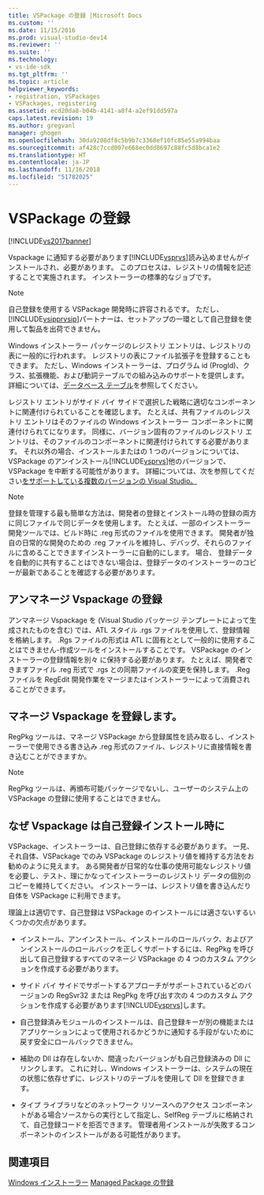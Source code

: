 ```yaml
---
title: VSPackage の登録 |Microsoft Docs
ms.custom: ''
ms.date: 11/15/2016
ms.prod: visual-studio-dev14
ms.reviewer: ''
ms.suite: ''
ms.technology:
- vs-ide-sdk
ms.tgt_pltfrm: ''
ms.topic: article
helpviewer_keywords:
- registration, VSPackages
- VSPackages, registering
ms.assetid: ecd20da8-b04b-4141-a8f4-a2ef91dd597a
caps.latest.revision: 19
ms.author: gregvanl
manager: ghogen
ms.openlocfilehash: 30da9208df8c5b9b7c3368ef10fc85e55a994baa
ms.sourcegitcommit: af428c7ccd007e668ec0dd8697c88fc5d8bca1e2
ms.translationtype: HT
ms.contentlocale: ja-JP
ms.lasthandoff: 11/16/2018
ms.locfileid: "51782025"
---
```

# <a name="vspackage-registration"></a>VSPackage の登録
[!INCLUDE[vs2017banner](../../includes/vs2017banner.md)]

Vspackage に通知する必要があります[!INCLUDE[vsprvs](../../includes/vsprvs-md.md)]読み込めませんがインストールされ、必要があります。 このプロセスは、レジストリの情報を記述することで実施されます。 インストーラーの標準的なジョブです。  
  
> [!NOTE]
>  自己登録を使用する VSPackage 開発時に許容されるです。 ただし、[!INCLUDE[vsipprvsip](../../includes/vsipprvsip-md.md)]パートナーは、セットアップの一環として自己登録を使用して製品を出荷できません。  
  
 Windows インストーラー パッケージのレジストリ エントリは、レジストリの表に一般的に行われます。 レジストリの表にファイル拡張子を登録することもできます。 ただし、Windows インストーラーは、プログラム id (ProgId)、クラス、拡張機能、および動詞テーブルでの組み込みのサポートを提供します。 詳細については、[データベース テーブル](http://msdn.microsoft.com/library/aa368259\(VS.85\).aspx)を参照してください。  
  
 レジストリ エントリがサイド バイ サイドで選択した戦略に適切なコンポーネントに関連付けられていることを確認します。 たとえば、共有ファイルのレジストリ エントリはそのファイルの Windows インストーラー コンポーネントに関連付けられてになります。 同様に、バージョン固有のファイルのレジストリ エントリは、そのファイルのコンポーネントに関連付けられてする必要があります。 それ以外の場合、インストールまたはの 1 つのバージョンについては、VSPackage のアンインストール[!INCLUDE[vsprvs](../../includes/vsprvs-md.md)]他のバージョンで、VSPackage を中断する可能性があります。 詳細については、次を参照してください[をサポートしている複数のバージョンの Visual Studio。](../../extensibility/supporting-multiple-versions-of-visual-studio.md)  
  
> [!NOTE]
>  登録を管理する最も簡単な方法は、開発者の登録とインストール時の登録の両方に同じファイルで同じデータを使用します。 たとえば、一部のインストーラー開発ツールでは、ビルド時に .reg 形式のファイルを使用できます。 開発者が独自の日常的な開発のための .reg ファイルを維持し、デバッグ、それらのファイルに含めることできますインストーラーに自動的にします。 場合、 登録データを自動的に共有することはできない場合は、登録データのインストーラーのコピーが最新であることを確認する必要があります。  
  
## <a name="registering-unmanaged-vspackages"></a>アンマネージ Vspackage の登録  
 アンマネージ Vspackage を (Visual Studio パッケージ テンプレートによって生成されたものを含む) では、ATL スタイル .rgs ファイルを使用して、登録情報を格納します。 .Rgs ファイルの形式は ATL に固有ととして一般的に使用することはできません-作成ツールをインストールすることです。 VSPackage のインストーラーの登録情報を別々 に保持する必要があります。 たとえば、開発者できますファイル .reg 形式で .rgs との同期ファイルの変更を保持します。 .Reg ファイルを RegEdit 開発作業をマージまたはインストーラーによって消費されることができます。  
  
## <a name="registering-managed-vspackages"></a>マネージ Vspackage を登録します。  
 RegPkg ツールは、マネージ VSPackage から登録属性を読み取るし、インストーラーで使用できる書き込み .reg 形式のファイル、レジストリに直接情報を書き込むことができますか。  
  
> [!NOTE]
>  RegPkg ツールは、再頒布可能パッケージでないし、ユーザーのシステム上の VSPackage の登録に使用することはできません。  
  
## <a name="why-vspackages-should-not-self-register-at-install-time"></a>なぜ Vspackage は自己登録インストール時に  
 VSPackage、インストーラーは、自己登録に依存する必要があります。 一見、それ自体、VSPackage でのみ VSPackage のレジストリ値を維持する方法をお勧めのように見えます。 ある開発者が日常的な仕事の使用可能なレジストリ値を必要し、テスト、理にかなってインストーラーのレジストリ データの個別のコピーを維持してください。 インストーラーは、レジストリ値を書き込んだり自体を VSPackage に利用できます。  
  
 理論上は適切です、自己登録は VSPackage のインストールには適さないするいくつかの欠点があります。  
  
-   インストール、アンインストール、インストールのロールバック、およびアンインストールのロールバックを正しくサポートするには、RegPkg を呼び出して自己登録するすべてのマネージ VSPackage の 4 つのカスタム アクションを作成する必要があります。  
  
-   サイド バイ サイドでサポートするアプローチがサポートされているどのバージョンの RegSvr32 または RegPkg を呼び出す次の 4 つのカスタム アクションを作成する必要があります[!INCLUDE[vsprvs](../../includes/vsprvs-md.md)]します。  
  
-   自己登録済みモジュールのインストールは、自己登録キーが別の機能またはアプリケーションによって使用されるかどうかに通知する手段がないために戻す安全にロールバックできません。  
  
-   補助の Dll は存在しないか、間違ったバージョンがも自己登録済みの Dll にリンクします。 これに対し、Windows インストーラーは、システムの現在の状態に依存せずに、レジストリのテーブルを使用して Dll を登録できます。  
  
-   タイプ ライブラリなどのネットワーク リソースへのアクセス コンポーネントがある場合ソースからの実行として指定し、SelfReg テーブルに格納されて、自己登録コードを拒否できます。 管理者用インストールが失敗するコンポーネントのインストールがある可能性があります。  
  
## <a name="see-also"></a>関連項目  
 [Windows インストーラー](http://msdn.microsoft.com/library/cc185688\(VS.85\).aspx)   
 [Managed Package の登録](http://msdn.microsoft.com/en-us/f69e0ea3-6a92-4639-8ca9-4c9c210e58a1)

